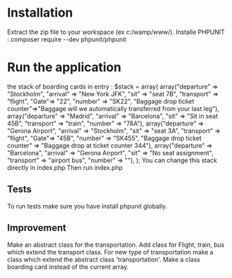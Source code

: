 # Installation
Extract the zip file to your workspace (ex c:/wamp/www/).
Installe PHPUNIT : composer require --dev phpunit/phpunit

# Run the application
the stack of boarding cards in entry :
$stack = array(
        array("departure" => "Stockholm", "arrival" => "New York JFK", "sit" => "seat 7B", "transport" => "flight", "Gate"=> "22", "number" => "SK22", "Baggage drop ticket counter"=>"Baggage will we automatically transferred from your last leg"),
        array("departure" => "Madrid", "arrival" => "Barcelona", "sit" => "Sit in seat 45B", "transport" => "train", "number" => "78A"),
        array("departure" => "Gerona Airport", "arrival" => "Stockholm", "sit" => "seat 3A", "transport" => "flight", "Gate"=> "45B", "number" => "SK455", "Baggage drop ticket counter" => "Baggage drop at ticket counter 344"),
        array("departure" => "Barcelona", "arrival" => "Gerona Airport", "sit" => "No seat assignment", "transport" => "airport bus", "number" => ""),
    );
You can change this stack directly in index.php
Then run index.php

## Tests
To run tests make sure you have install phpunit globally.

## Improvement
Make an abstract class for the transportation. Add class for Flight, train, bus which extend the transport class.
For new type of transportation make a class which extend the abstract class 'transportation'.
Make a class boarding card instead of the current array.


